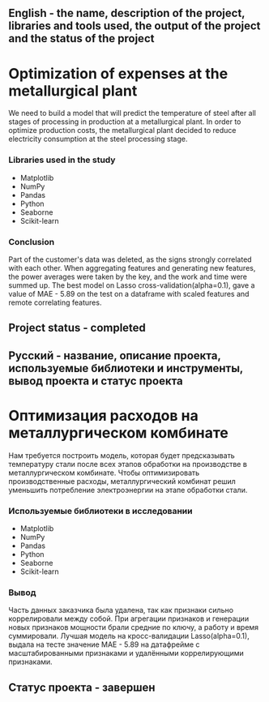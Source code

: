 
## English - the name, description of the project, libraries and tools used, the output of the project and the status of the project

# Optimization of expenses at the metallurgical plant
We need to build a model that will predict the temperature of steel after all stages of processing in production at a metallurgical plant. In order to optimize production costs, the metallurgical plant decided to reduce electricity consumption at the steel processing stage.

### Libraries used in the study
* Matplotlib
* NumPy
* Pandas
* Python
* Seaborne
* Scikit-learn

### Conclusion
Part of the customer's data was deleted, as the signs strongly correlated with each other. When aggregating features and generating new features, the power averages were taken by the key, and the work and time were summed up. The best model on Lasso cross-validation(alpha=0.1), gave a value of MAE - 5.89 on the test on a dataframe with scaled features and remote correlating features.

## Project status - completed

## Русский - название, описание проекта, используемые библиотеки и инструменты, вывод проекта и статус проекта

#  Оптимизация расходов на металлургическом комбинате
Нам требуется построить модель, которая будет предсказывать температуру стали после всех этапов обработки на производстве в металлургическом комбинате. Чтобы оптимизировать производственные расходы, металлургический комбинат решил уменьшить потребление электроэнергии на этапе обработки стали.

### Используемые библиотеки в исследовании
* Matplotlib
* NumPy
* Pandas
* Python
* Seaborne
* Scikit-learn

### Вывод
Часть данных заказчика была удалена, так как признаки сильно коррелировали между собой. При агрегации признаков и генерации новых признаков мощности брали средние по ключу, а работу и время суммировали. Лучшая модель на кросс-валидации Lasso(alpha=0.1), выдала на тесте значение MAE - 5.89 на датафрейме с масштабированными признаками и удалёнными коррелирующими признаками.

## Статус проекта - завершен
